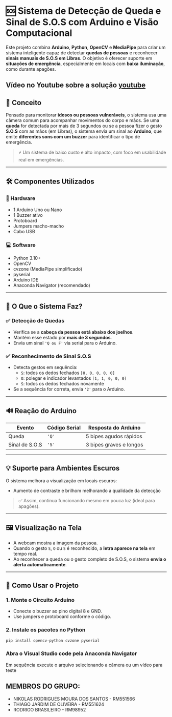 # 🆘 Sistema de Detecção de Queda e Sinal de S.O.S com Arduino e Visão Computacional

Este projeto combina **Arduino**, **Python**, **OpenCV** e **MediaPipe** para criar um sistema inteligente capaz de detectar **quedas de pessoas** e reconhecer **sinais manuais de S.O.S em Libras**. O objetivo é oferecer suporte em **situações de emergência**, especialmente em locais com **baixa iluminação**, como durante apagões.

Vídeo no Youtube sobre a solução [youtube](https://www.youtube.com/watch?v=mFOCAyr6oRA)
---

## 🧠 Conceito

Pensado para monitorar **idosos ou pessoas vulneráveis**, o sistema usa uma câmera comum para acompanhar movimentos do corpo e mãos. Se uma **queda** for detectada por mais de 3 segundos ou se a pessoa fizer o gesto **S.O.S** com as mãos (em Libras), o sistema envia um sinal ao **Arduino**, que emite **diferentes sons com um buzzer** para identificar o tipo de emergência.

> ⚡ Um sistema de baixo custo e alto impacto, com foco em usabilidade real em emergências.

---

## 🛠️ Componentes Utilizados

### 🔌 Hardware
- 1 Arduino Uno ou Nano
- 1 Buzzer ativo
- Protoboard
- Jumpers macho-macho
- Cabo USB

### 💻 Software
- Python 3.10+
- OpenCV
- cvzone (MediaPipe simplificado)
- pyserial
- Arduino IDE
- Anaconda Navigator (recomendado)

---

## 🚨 O Que o Sistema Faz?

### ✅ Detecção de Quedas
- Verifica se a **cabeça da pessoa está abaixo dos joelhos**.
- Mantém esse estado por **mais de 3 segundos**.
- Envia um sinal `'Q ou F'` via serial para o Arduino.

### ✅ Reconhecimento de Sinal S.O.S
- Detecta gestos em sequência:
  - `S`: todos os dedos fechados `[0, 0, 0, 0, 0]`
  - `O`: polegar e indicador levantados `[1, 1, 0, 0, 0]`
  - `S`: todos os dedos fechados novamente
- Se a sequência for correta, envia `'2'` para o Arduino.

---

## 🔊 Reação do Arduino

| Evento              | Código Serial | Resposta do Arduino       |
|---------------------|---------------|----------------------------|
| Queda               | `'Q'`         | 5 bipes agudos rápidos     |
| Sinal de S.O.S      | `'S'`         | 3 bipes graves e longos    |

---

## 💡 Suporte para Ambientes Escuros

O sistema melhora a visualização em locais escuros:
- Aumento de contraste e brilhom melhorando a qualidade da detecção

> ✅ Assim, continua funcionando mesmo em pouca luz (ideal para apagões).

---

## 🖼️ Visualização na Tela

- A webcam mostra a imagem da pessoa.
- Quando o gesto `S`, `O` ou `S` é reconhecido, a **letra aparece na tela** em tempo real.
- Ao reconhecer a queda ou o gesto completo de S.O.S, o sistema **envia o alerta automaticamente**.

---

## 🧩 Como Usar o Projeto

### 1. Monte o Circuito Arduino
- Conecte o buzzer ao pino digital 8 e GND.
- Use jumpers e protoboard conforme o código.

### 2. Instale os pacotes no Python

```bash
pip install opencv-python cvzone pyserial
```

### Abra o Visual Studio code pela Anaconda Navigator
 Em sequência execute o arquivo selecionando a câmera ou um vídeo para teste

## MEMBROS DO GRUPO:
* NIKOLAS RODRIGUES MOURA DOS SANTOS - RM551566 
* THIAGO JARDIM DE OLIVEIRA - RM551624 
* RODRIGO BRASILEIRO - RM98952 
